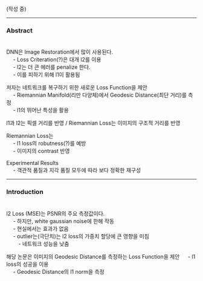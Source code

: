 (작성 중)


***


### Abstract</br></br>

DNN은 Image Restoration에서 많이 사용된다.  
&emsp; - Loss Criteration(?)은 대개 l2를 이용  
&emsp; - l2는 더 큰 에러를 penalize 한다.  
&emsp; - 이를 피하기 위해 l1이 활용됨

저자는 네트워크를 복구하기 위한 새로운 Loss Function을 제안  
&emsp; - Riemannian Manifold(리만 다양체)에서 Geodesic Distance(최단 거리)를 측정  
&emsp; - l1의 뛰어난 특성을 활용

l1과 l2는 픽셀 거리를 반영 / Riemannian Loss는 이미지의 구조적 거리를 반영

Riemannian Loss는  
&emsp; - l1 loss의 robutness(?)를 예방   
&emsp; - 이미지의 contrast 반영

Experimental Results  
&emsp; - 객관적 품질과 지각 품질 모두에 따라 보다 정확한 재구성


***


### Introduction</br></br>

l2 Loss (MSE)는 PSNR의 주요 측정값이다.  
&emsp; - 하지만, white gaussian noise에 한해 작동  
&emsp; - 현실에서는 효과가 없음  
&emsp; - outlier는(극단치)는 l2 loss의 가중치 할당에 큰 영향을 미침  
&emsp;&emsp; - 네트워크 성능을 낮춤

해당 논문은 이미지의 Geodesic Distance를 측정하는 Loss Function을 제안
&emsp; - l1 loss의 성공을 이용  
&emsp; - Geodesic Distance의 l1 norm을 측정

